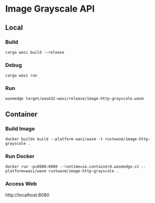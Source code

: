 # Image Grayscale API

## Local

### Build

`cargo wasi build --release`

### Debug 

`cargo wasi run`

### Run

`wasmedge target/wasm32-wasi/release/image-http-grayscale.wasm`

## Container 

### Build Image

`docker buildx build --platform wasi/wasm -t rustwasm/image-http-grayscale .`

### Run Docker

`docker run -p=8080:8080 --runtime=io.containerd.wasmedge.v1 --platform=wasi/wasm rustwasm/image-http-grayscale .`

### Access Web

http://localhost:8080